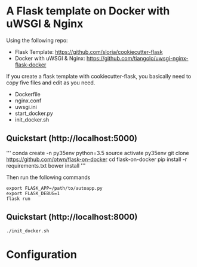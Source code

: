 A Flask template on Docker with uWSGI & Nginx
=============================================
Using the following repo:

+ Flask Template: https://github.com/sloria/cookiecutter-flask
+ Docker with uWSGI & Nginx: https://github.com/tiangolo/uwsgi-nginx-flask-docker

If you create a flask template with cookiecutter-flask, you basically need to copy five files and edit as you need.

- Dockerfile 
- nginx.conf 
- uwsgi.ini
- start_docker.py
- init_docker.sh

Quickstart (http://localhost:5000)
----------
'''
conda create -n py35env python=3.5
source activate py35env
git clone https://github.com/otwn/flask-on-docker
cd flask-on-docker
pip install -r requirements.txt
bower install
'''

Then run the following commands
```
export FLASK_APP=/path/to/autoapp.py
export FLASK_DEBUG=1
flask run
```

Quickstart (http://localhost:8000)
----------
    ./init_docker.sh
    

Configuration
=====

